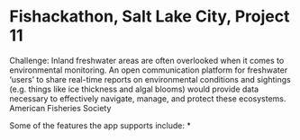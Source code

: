 # Fishackathon, Salt Lake City, Project 11

Challenge: Inland freshwater areas are often overlooked when it comes to environmental monitoring. An open communication platform for freshwater ‘users’ to share real-time reports on environmental conditions and sightings (e.g. things like ice thickness and algal blooms) would provide data necessary to effectively navigate, manage, and protect these ecosystems. American Fisheries Society

Some of the features the app supports include:
* 
